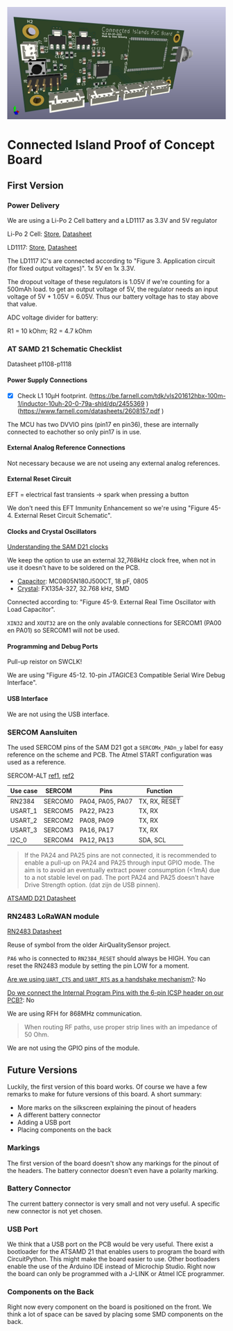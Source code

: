 
![PCB](./ci-poc-board.png)

# Connected Island Proof of Concept Board

## First Version

### Power Delivery

We are using a Li-Po 2 Cell battery and a LD1117 as 3.3V and 5V regulator

Li-Po 2 Cell: [Store](https://www.conrad.be/p/conrad-energy-lipo-accupack-74-v-2400-mah-aantal-cellen-2-20-c-softcase-xt60-1344133), [Datasheet](https://asset.conrad.com/media10/add/160267/c1/-/en/001344133SD01/veiligheidsvoorschriften-1344133-conrad-energy-lipo-accupack-74-v-2400-mah-aantal-cellen-2-20-c-softcase-xt60.pdf)

LD1117: [Store](https://www.conrad.be/p/stmicroelectronics-ld1117av33-spanningsregelaar-lineair-to-220ab-positief-vast-1-a-1184973), [Datasheet](https://asset.conrad.com/media10/add/160267/c1/-/en/001184973DS01/datablad-1184973-stmicroelectronics-ld1117av33-spanningsregelaar-lineair-to-220ab-positief-vast-1-a.pdf)

The LD1117 IC's are connected according to "Figure 3. Application circuit (for fixed output voltages)". 1x 5V en 1x 3.3V.

The dropout voltage of these regulators is 1.05V if we're counting for a 500mAh load. to get an output voltage of 5V, the regulator needs an input voltage of 5V + 1.05V = 6.05V. Thus our battery voltage has to stay above that value.


ADC voltage divider for battery:

R1 = 10 kOhm; R2 = 4.7 kOhm


### AT SAMD 21 Schematic Checklist

Datasheet p1108-p1118


#### Power Supply Connections

- [x] Check L1 10µH footprint. (https://be.farnell.com/tdk/vls201612hbx-100m-1/inductor-10uh-20-0-79a-shld/dp/2455369 ) (https://www.farnell.com/datasheets/2608157.pdf )

The MCU has two DVVIO pins (pin17 en pin36), these are internally connected to eachother so only pin17 is in use.


#### External Analog Reference Connections

Not necessary because we are not useing any external analog references.


#### External Reset Circuit

EFT = electrical fast transients -> spark when pressing a button

We don't need this EFT Immunity Enhancement so we're using "Figure 45-4. External Reset Circuit Schematic".


#### Clocks and Crystal Oscillators

[Understanding the SAM D21 clocks](https://blog.thea.codes/understanding-the-sam-d21-clocks/)

We keep the option to use an external 32,768kHz clock free, when not in use it doesn't have to be soldered on the PCB.

- [Capacitor](https://be.farnell.com/multicomp/mc0805n180j500ct/cap-18pf-50v-5-c0g-np0-0805/dp/1759194): MC0805N180J500CT, 18 pF, 0805
- [Crystal](https://be.farnell.com/fox-electronics/fx135a-327/crystal-32-768khz-12-5pf-smd/dp/2064037): FX135A-327, 32.768 kHz, SMD

Connected according to: "Figure 45-9. External Real Time Oscillator with Load Capacitor".

`XIN32` and `XOUT32` are on the only avalable connections for SERCOM1 (PA00 en PA01) so SERCOM1 will not be used.

#### Programming and Debug Ports


Pull-up reistor on SWCLK!

We are using "Figure 45-12. 10-pin JTAGICE3 Compatible Serial Wire Debug Interface".


#### USB Interface

We are not using the USB interface.


### SERCOM Aansluiten

The used SERCOM pins of the SAM D21 got a `SERCOMx_PADn_y` label for easy reference on the scheme and PCB. The Atmel START configuration was used as a reference.

SERCOM-ALT [ref1](https://microchipsupport.force.com/s/article/SERCOM-muxing-on-SAM-D-L-C-devices), [ref2](https://learn.adafruit.com/using-atsamd21-sercom-to-add-more-spi-i2c-serial-ports/muxing-it-up)

| Use case | SERCOM  | Pins           | Function                                                     |
| ------- | ------- | ---------------- | ----------------------------------------------------------- |
| RN2384  | SERCOM0 | PA04, PA05, PA07 | TX, RX, <span style="text-decoration:overline">RESET</span> |
| USART_1 | SERCOM5 | PA22, PA23       | TX, RX                                                      |
| USART_2 | SERCOM2 | PA08, PA09       | TX, RX                                                      |
| USART_3 | SERCOM3 | PA16, PA17       | TX, RX                                                      |
| I2C_0   | SERCOM4 | PA12, PA13       | SDA, SCL                                                    |

> If the PA24 and PA25 pins are not connected, it is recommended to enable a pull-up on PA24 and PA25 through input GPIO mode. The aim is to avoid an eventually extract power consumption (<1mA) due to a not stable level on pad. The port PA24 and PA25 doesn't have Drive Strength option. (dat zijn de USB pinnen). 

[ATSAMD D21 Datasheet](https://ww1.microchip.com/downloads/en/DeviceDoc/SAM-D21DA1-Family-Data-Sheet-DS40001882G.pdf)


### RN2483 LoRaWAN module

[RN2483 Datasheet](https://ww1.microchip.com/downloads/en/DeviceDoc/RN2483-Low-Power-Long-Range-LoRa-Technology-Transceiver-Module-DS50002346F.pdf) 

Reuse of symbol from the older AirQualitySensor project.

`PA6` who is connected to `RN2384_RESET` should always be HIGH. You can reset the RN2483 module by setting the pin LOW for a moment.

<u>Are we using `UART_CTS` and `UART_RTS` as a handshake mechanism?</u>: No

<u>Do we connect the Internal Program Pins with the 6-pin ICSP header on our PCB?</u>: No

We are using RFH for 868MHz communication.

> When routing RF paths, use proper strip lines with an impedance of 50 Ohm.

We are not using the GPIO pins of the module.

## Future Versions

Luckily, the first version of this board works. Of course we have a few remarks to make for future versions of this board. 
A short summary:
- More marks on the silkscreen explaining the pinout of headers
- A different battery connector
- Adding a USB port
- Placing components on the back


### Markings

The first version of the board doesn't show any markings for the pinout of the headers. The battery connector doesn't even have a polarity marking. 

### Battery Connector

The current battery connector is very small and not very useful. A specific new connector is not yet chosen.

### USB Port

We think that a USB port on the PCB would be very useful. There exist a bootloader for the ATSAMD 21 that enables users to program the board with CircuitPython. This might make the board easier to use. Other bootloaders enable the use of the Arduino IDE instead of Microchip Studio. 
Right now the board can only be programmed with a J-LINK or Atmel ICE programmer. 

### Components on the Back

Right now every component on the board is positioned on the front. We think a lot of space can be saved by placing some SMD components on the back.





